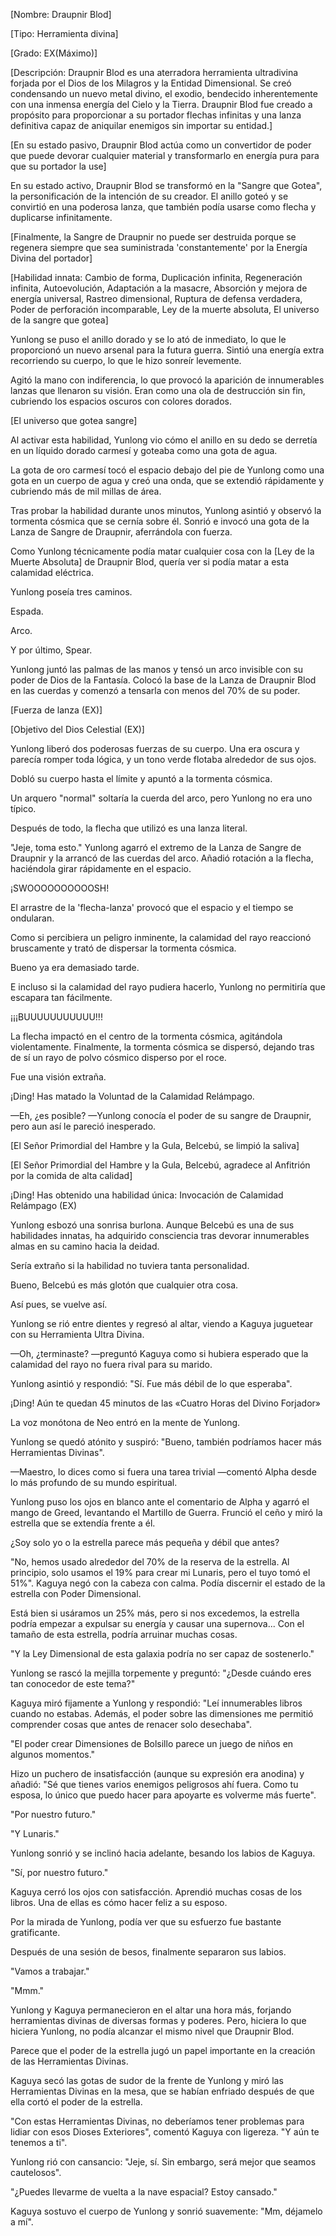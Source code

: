 
[Nombre: Draupnir Blod]

[Tipo: Herramienta divina]

[Grado: EX(Máximo)]

[Descripción: Draupnir Blod es una aterradora herramienta ultradivina forjada por el Dios de los Milagros y la Entidad Dimensional. Se creó condensando un nuevo metal divino, el exodio, bendecido inherentemente con una inmensa energía del Cielo y la Tierra. Draupnir Blod fue creado a propósito para proporcionar a su portador flechas infinitas y una lanza definitiva capaz de aniquilar enemigos sin importar su entidad.]

[En su estado pasivo, Draupnir Blod actúa como un convertidor de poder que puede devorar cualquier material y transformarlo en energía pura para que su portador la use]

En su estado activo, Draupnir Blod se transformó en la "Sangre que Gotea", la personificación de la intención de su creador. El anillo goteó y se convirtió en una poderosa lanza, que también podía usarse como flecha y duplicarse infinitamente.

[Finalmente, la Sangre de Draupnir no puede ser destruida porque se regenera siempre que sea suministrada 'constantemente' por la Energía Divina del portador]

[Habilidad innata: Cambio de forma, Duplicación infinita, Regeneración infinita, Autoevolución, Adaptación a la masacre, Absorción y mejora de energía universal, Rastreo dimensional, Ruptura de defensa verdadera, Poder de perforación incomparable, Ley de la muerte absoluta, El universo de la sangre que gotea]

Yunlong se puso el anillo dorado y se lo ató de inmediato, lo que le proporcionó un nuevo arsenal para la futura guerra. Sintió una energía extra recorriendo su cuerpo, lo que le hizo sonreír levemente.

Agitó la mano con indiferencia, lo que provocó la aparición de innumerables lanzas que llenaron su visión. Eran como una ola de destrucción sin fin, cubriendo los espacios oscuros con colores dorados.

[El universo que gotea sangre]

Al activar esta habilidad, Yunlong vio cómo el anillo en su dedo se derretía en un líquido dorado carmesí y goteaba como una gota de agua.

La gota de oro carmesí tocó el espacio debajo del pie de Yunlong como una gota en un cuerpo de agua y creó una onda, que se extendió rápidamente y cubriendo más de mil millas de área.

Tras probar la habilidad durante unos minutos, Yunlong asintió y observó la tormenta cósmica que se cernía sobre él. Sonrió e invocó una gota de la Lanza de Sangre de Draupnir, aferrándola con fuerza.

Como Yunlong técnicamente podía matar cualquier cosa con la [Ley de la Muerte Absoluta] de Draupnir Blod, quería ver si podía matar a esta calamidad eléctrica.

Yunlong poseía tres caminos.

Espada.

Arco.

Y por último, Spear.

Yunlong juntó las palmas de las manos y tensó un arco invisible con su poder de Dios de la Fantasía. Colocó la base de la Lanza de Draupnir Blod en las cuerdas y comenzó a tensarla con menos del 70% de su poder.

[Fuerza de lanza (EX)]

[Objetivo del Dios Celestial (EX)]

Yunlong liberó dos poderosas fuerzas de su cuerpo. Una era oscura y parecía romper toda lógica, y un tono verde flotaba alrededor de sus ojos.

Dobló su cuerpo hasta el límite y apuntó a la tormenta cósmica.

Un arquero "normal" soltaría la cuerda del arco, pero Yunlong no era uno típico.

Después de todo, la flecha que utilizó es una lanza literal.

"Jeje, toma esto." Yunlong agarró el extremo de la Lanza de Sangre de Draupnir y la arrancó de las cuerdas del arco. Añadió rotación a la flecha, haciéndola girar rápidamente en el espacio.

¡SWOOOOOOOOOOSH!

El arrastre de la 'flecha-lanza' provocó que el espacio y el tiempo se ondularan.

Como si percibiera un peligro inminente, la calamidad del rayo reaccionó bruscamente y trató de dispersar la tormenta cósmica.

Bueno ya era demasiado tarde.

E incluso si la calamidad del rayo pudiera hacerlo, Yunlong no permitiría que escapara tan fácilmente.

¡¡¡BUUUUUUUUUUU!!!

La flecha impactó en el centro de la tormenta cósmica, agitándola violentamente. Finalmente, la tormenta cósmica se dispersó, dejando tras de sí un rayo de polvo cósmico disperso por el roce.

Fue una visión extraña.

¡Ding! Has matado la Voluntad de la Calamidad Relámpago.

—Eh, ¿es posible? —Yunlong conocía el poder de su sangre de Draupnir, pero aun así le pareció inesperado.

[El Señor Primordial del Hambre y la Gula, Belcebú, se limpió la saliva]

[El Señor Primordial del Hambre y la Gula, Belcebú, agradece al Anfitrión por la comida de alta calidad]

¡Ding! Has obtenido una habilidad única: Invocación de Calamidad Relámpago (EX)

Yunlong esbozó una sonrisa burlona. Aunque Belcebú es una de sus habilidades innatas, ha adquirido consciencia tras devorar innumerables almas en su camino hacia la deidad.

Sería extraño si la habilidad no tuviera tanta personalidad.

Bueno, Belcebú es más glotón que cualquier otra cosa.

Así pues, se vuelve así.

Yunlong se rió entre dientes y regresó al altar, viendo a Kaguya juguetear con su Herramienta Ultra Divina.

—Oh, ¿terminaste? —preguntó Kaguya como si hubiera esperado que la calamidad del rayo no fuera rival para su marido.

Yunlong asintió y respondió: "Sí. Fue más débil de lo que esperaba".

¡Ding! Aún te quedan 45 minutos de las «Cuatro Horas del Divino Forjador»

La voz monótona de Neo entró en la mente de Yunlong.

Yunlong se quedó atónito y suspiró: "Bueno, también podríamos hacer más Herramientas Divinas".

—Maestro, lo dices como si fuera una tarea trivial —comentó Alpha desde lo más profundo de su mundo espiritual.

Yunlong puso los ojos en blanco ante el comentario de Alpha y agarró el mango de Greed, levantando el Martillo de Guerra. Frunció el ceño y miró la estrella que se extendía frente a él.

¿Soy solo yo o la estrella parece más pequeña y débil que antes?

"No, hemos usado alrededor del 70% de la reserva de la estrella. Al principio, solo usamos el 19% para crear mi Lunaris, pero el tuyo tomó el 51%". Kaguya negó con la cabeza con calma. Podía discernir el estado de la estrella con Poder Dimensional.

Está bien si usáramos un 25% más, pero si nos excedemos, la estrella podría empezar a expulsar su energía y causar una supernova... Con el tamaño de esta estrella, podría arruinar muchas cosas.

"Y la Ley Dimensional de esta galaxia podría no ser capaz de sostenerlo."

Yunlong se rascó la mejilla torpemente y preguntó: "¿Desde cuándo eres tan conocedor de este tema?"

Kaguya miró fijamente a Yunlong y respondió: "Leí innumerables libros cuando no estabas. Además, el poder sobre las dimensiones me permitió comprender cosas que antes de renacer solo desechaba".

"El poder crear Dimensiones de Bolsillo parece un juego de niños en algunos momentos."

Hizo un puchero de insatisfacción (aunque su expresión era anodina) y añadió: "Sé que tienes varios enemigos peligrosos ahí fuera. Como tu esposa, lo único que puedo hacer para apoyarte es volverme más fuerte".

"Por nuestro futuro."

"Y Lunaris."

Yunlong sonrió y se inclinó hacia adelante, besando los labios de Kaguya.

"Sí, por nuestro futuro."

Kaguya cerró los ojos con satisfacción. Aprendió muchas cosas de los libros. Una de ellas es cómo hacer feliz a su esposo.

Por la mirada de Yunlong, podía ver que su esfuerzo fue bastante gratificante.

Después de una sesión de besos, finalmente separaron sus labios.

"Vamos a trabajar."

"Mmm."

Yunlong y Kaguya permanecieron en el altar una hora más, forjando herramientas divinas de diversas formas y poderes. Pero, hiciera lo que hiciera Yunlong, no podía alcanzar el mismo nivel que Draupnir Blod.

Parece que el poder de la estrella jugó un papel importante en la creación de las Herramientas Divinas.

Kaguya secó las gotas de sudor de la frente de Yunlong y miró las Herramientas Divinas en la mesa, que se habían enfriado después de que ella cortó el poder de la estrella.

"Con estas Herramientas Divinas, no deberíamos tener problemas para lidiar con esos Dioses Exteriores", comentó Kaguya con ligereza. "Y aún te tenemos a ti".

Yunlong rió con cansancio: "Jeje, sí. Sin embargo, será mejor que seamos cautelosos".

"¿Puedes llevarme de vuelta a la nave espacial? Estoy cansado."

Kaguya sostuvo el cuerpo de Yunlong y sonrió suavemente: "Mm, déjamelo a mí".
